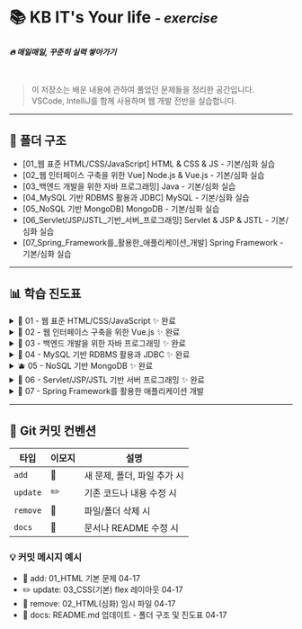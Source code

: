 # 📚️ KB IT's Your life <small>*-&nbsp;exercise*</small>
### *<sub>🔥&nbsp;매일매일, 꾸준히 실력 쌓아가기</sub>*
<br>


> 이 저장소는 배운 내용에 관하여 풀었던 문제들을 정리한 공간입니다.  
> VSCode, IntelliJ를 함께 사용하며 웹 개발 전반을 실습합니다.

---

## 📁 폴더 구조

- [01_웹 표준 HTML/CSS/JavaScript] HTML & CSS & JS - 기본/심화 실습
- [02_웹 인터페이스 구축을 위한 Vue] Node.js & Vue.js - 기본/심화 실습
- [03_백엔드 개발을 위한 자바 프로그래밍] Java - 기본/심화 실습
- [04_MySQL 기반 RDBMS 활용과 JDBC] MySQL - 기본/심화 실습
- [05_NoSQL 기반 MongoDB] MongoDB - 기본/심화 실습
- [06_Servlet/JSP/JSTL_기반_서버_프로그래밍] Servlet & JSP & JSTL - 기본/심화 실습
- [07_Spring_Framework를_활용한_애플리케이션_개발] Spring Framework - 기본/심화 실습

---

## 📊 학습 진도표

<details>
<summary>🍎 01 - 웹 표준 HTML/CSS/JavaScript ✨ 완료 </summary>
<br>


| 항목                      | 기본 디렉토리     | 제출 | 심화 디렉토리     | 제출 |
|---------------------------|-------------------|:----:|-------------------|:----:|
| 01 HTML 기본 태그         | `01_html(기본)`   | ✅   | `01_html(심화)`   | ✅   |
| 02 입력 양식 및 구조 태그 | `02_html(기본)`   | ✅   | `02_html(심화)`   | ✅   |
| 03 CSS 기초, 속성         | `03_css(기본)`    | ✅   | `03_css(심화)`    | ✅   |
| 04 레이아웃, 반응형 웹    | `04_css(기본)`    | ✅   | `04_css(심화)`    | ✅   |
| 05 자바스크립트 기본 문법 | `05_JavaScript(기본)`     | ✅   | `05_JavaScript(심화)`     | ✅   |
| 06 문서 객체 모델         | `06_JavaScript(기본)`    | ✅   | `06_JavaScript(심화)`    | ✅   |

</details>

<details>
<summary>🍊 02 - 웹 인터페이스 구축을 위한 Vue.js ✨ 완료 </summary>
<br>
  
| 항목                     | 기본 디렉토리         | 제출 | 심화 디렉토리         | 제출 |
|--------------------------|------------------------|:----:|------------------------|:----:|
| 01 Node.js 기초          | `01_node(기본)`        | ✅   | `01_node(심화)`        | ✅   |
| 02 파일 관리하기         | `02_node(기본)`       | 🙅🏻‍♀️   | `02_node(심화)`      | 🙅🏻‍♀️   |
| 01 개발환경, ES6         | `01_vue(기본)`         | ✅   | `01_vue(심화)`         | ✅   |
| 02 템플릿, 디렉티브      | `02_vue(기본)`         | ✅   | `02_vue(심화)`         | ✅   |
| 03 인스턴스 & 이벤트     | `03_vue(기본)`         | ✅   | `03_vue(심화)`         | ✅   |
| 04 부트스트랩            | `04_vue(기본)`   | ✅   | `04_vue(심화)`   | ✅   |
| 05 스타일 처리           | `05_vue(기본)`         | ✅   | `05_vue(심화)`         | ✅   |
| 06 단일 파일 컴포넌트    | `06_vue(기본)`         | ✅   | `06_vue(심화)`         | ✅   |
| 07 컴포넌트 심화         | `07_vue(기본)`         | ✅   | `07_vue(심화)`         | ✅   |
| 08 Composition API       | `08_vue(기본)`         | ✅   | `08_vue(심화)`         | ✅   |
| 09 라우팅                | `09_vue(기본)`         | ✅   | `09_vue(심화)`         | ✅   |
| 10 Axios                 | `10_vue(기본)`         | ✅   | `10_vue(심화)`         | ✅   |
| 11 라우트와 Axios 연동   | `11_vue(기본)`         | ✅   | `11_vue(심화)`         | ✅   |
| 12 Pinia 상태 관리       | `12_vue(기본)`         | ✅   | `12_vue(심화)`         | ✅   |


</details>

<details>
<summary>🍋 03 - 백엔드 개발을 위한 자바 프로그래밍 ✨ 완료 </summary>
<br>
  
| 항목                                | 기본 디렉토리     | 제출 | 심화 디렉토리     | 제출 |
|-------------------------------------|--------------------|:----:|--------------------|:----:|
| 01 개발환경, 변수, 타입, 연산자     | `Basic`    | ✅   | `Advanced`    | ✅   |
| 02 조건문, 반복문, 참조타입         | `Basic`    | ✅   | `Advanced`    | ✅   |
| 03 클래스                           | `Basic`    | ✅   | `Advanced`    | ✅   |
| 04 상속                             | `Basic`    | ✅   | `Advanced`    | ✅   |
| 05 인터페이스                       | `Basic`    | ✅   | `Advanced`    | ✅   |
| 06 중첩 객체                      |   `Basic`  |   ✅  |   `Advanced`  |   ✅  |
| 07 예외처리, 라이브러리             | `Basic`    | ✅   | `Advanced`    | ✅   |
| 08 멀티스레드                       | `Basic`    | ✅   | `Advanced`    | ✅   |
| 09 제너릭, 컬렉션                   | `Basic`    | ✅   | `Advanced`    | ✅   |
| 10 컬렉션                           | `Basic`    | ✅   | `Advanced`    | ✅   |
| 11 람다식                           | `Basic`    | ✅   | `Advanced`    | ✅   |
| 12 스트림 요소 처리                 | `Basic`    | ✅   | `Advanced`    | ✅   |
| 13 데이터 입출력                    | `Basic`    | ✅   | `Advanced`    | ✅   |


</details>

<details>
<summary>🥝 04 - MySQL 기반 RDBMS 활용과 JDBC ✨ 완료 </summary>
<br>

| 항목                                | 기본 디렉토리     | 제출 | 심화 디렉토리     | 제출 |
|-------------------------------------|--------------------|:----:|--------------------|:----:|
| 01 DBMS 개요, 설치, 전체 운영 실습     | `Basic`    | ✅   | `Advanced`    | ✅   |
| 02 데이터베이스 모델링, MySQL 유틸리티 사용법 | `Basic`    | ✅   | `Advanced`    | ✅   |
| 03 SQL 기본                           | `Basic`    | ✅   | `Advanced`    | ✅   |
| 04 SQL 고급                           | `Basic`    | ✅   | `Advanced`    | ✅   |
| 05 테이블, 뷰                         | `Basic`    | ✅   | `Advanced`    | ✅   |
| 06 인덱스, 사용자 관리                | `Basic`    | ✅   | `Advanced`    | ✅   |
| 07 Java 연동 JDBC 프로그래밍          | `Basic`    | ✅   | `Advanced`    | ✅   |
| 08 Java 연동 JDBC 프로그래밍 - Travel | `Basic`    | ✅   | `Advanced`    | ✅   |

</details>

<details>
<summary>🫐 05 - NoSQL 기반 MongoDB ✨ 완료 </summary>
<br>
  
| 항목              | 기본 디렉토리     | 제출 | 심화 디렉토리    | 제출 |
|-----------------|--------------------|:----:|------------|:----:|
| 01 MongoDB      | `Basic`   | ✅   | `Advanced` | ✅   |
| 02 몽고DB Java 연동 | `Basic`   | ✅   | `Advanced` | ✅   |


</details>

<details>
<summary>🍇 06 - Servlet/JSP/JSTL 기반 서버 프로그래밍 ✨ 완료 </summary>
<br>
  
| 항목                  | 기본 디렉토리             | 제출 | 심화 디렉토리    | 제출 |
|---------------------|---------------------|:--:|------------|:--:|
| 01 서블릿 기초           | `Basic` | ✅  | `Advanced` | ✅  |
| 02 JSP의 이해          | `Basic` | ✅  | `Advanced` | ✅  |
| 03 서블릿 심화           | `Basic`   | ✅  | `Advanced` | ✅  |
| 04 요청 포워딩, EL, JSTL | `Basic`   | ✅  | `Advanced` | ✅  |
| 05 FrontController  | `Basic`   |  ✅  | `Advanced` | ✅  |


</details>

<details>
<summary>🐰 07 - Spring Framework를 활용한 애플리케이션 개발</summary>
<br>

| 항목                          | 기본 디렉토리 | 제출 | 심화 디렉토리 | 제출 |
|-------------------------------|----------------|:----:|----------------|:----:|
| 01 Spring 이해                | `Basic`        | ✅   | `Advanced`      | ✅   |
| 02-1 Spring 이해2                | `Basic`        | ✅   | `Advanced`      | ✅   |
| 02-2 Spring MVC                | `Basic`        | 〰   | `Advanced`      | 〰   |
| 03 Spring -MyBatis 연동      | `Basic`        | 〰   | `Advanced`      | 〰   |
| 04 Spring 기본 게시판        | `Basic`        | 〰   | `Advanced`      | 〰   |
| 05 Spring 게시판 + 파일 업로드 | `Basic`        | 〰   | `Advanced`      | 〰   |
| 06 Rest                      | `Basic`        | 〰   | `Advanced`      | 〰   |
| 07 OpenAPI                   | `Basic`        | 〰   | `Advanced`      | 〰   |
| 08 Spring AOP                | `Basic`        | 〰   | `Advanced`      | 〰   |
| 09 Spring Security Form 인증 | `Basic`        | 〰   | `Advanced`      | 〰   |
| 10 Spring Security JWT 인증  | `Basic`        | 〰   | `Advanced`      | 〰   |
| 11 Spring Security JWT 인증 2| `Basic`        | 〰   | `Advanced`      | 〰   |


</details>


---

## 📝 Git 커밋 컨벤션

| 타입      | 이모지 | 설명                                     |
|-----------|--------|------------------------------------------|
| `add`     | 📁     | 새 문제, 폴더, 파일 추가 시              |
| `update`  | ✏️     | 기존 코드나 내용 수정 시                 |
| `remove`  | 🧹     | 파일/폴더 삭제 시                      |
| `docs`    | 📝     | 문서나 README 수정 시                    |

### 💡 커밋 메시지 예시

- 📁 add: 01_HTML 기본 문제 04-17
- ✏️ update: 03_CSS(기본) flex 레이아웃 04-17
- 🧹 remove: 02_HTML(심화) 임시 파일 04-17
- 📝 docs: README.md 업데이트 - 폴더 구조 및 진도표 04-17

